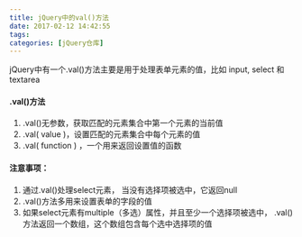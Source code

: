 ```yaml
---
title: jQuery中的val()方法
date: 2017-02-12 14:42:55
tags:
categories: [jQuery仓库]
---
```

jQuery中有一个.val()方法主要是用于处理表单元素的值，比如 input, select 和 textarea
<!--more-->
#### .val()方法
1. .val()无参数，获取匹配的元素集合中第一个元素的当前值
2. .val( value )，设置匹配的元素集合中每个元素的值
3. .val( function ) ，一个用来返回设置值的函数
#### 注意事项：
1. 通过.val()处理select元素， 当没有选择项被选中，它返回null
2. .val()方法多用来设置表单的字段的值
3. 如果select元素有multiple（多选）属性，并且至少一个选择项被选中， .val()方法返回一个数组，这个数组包含每个选中选择项的值